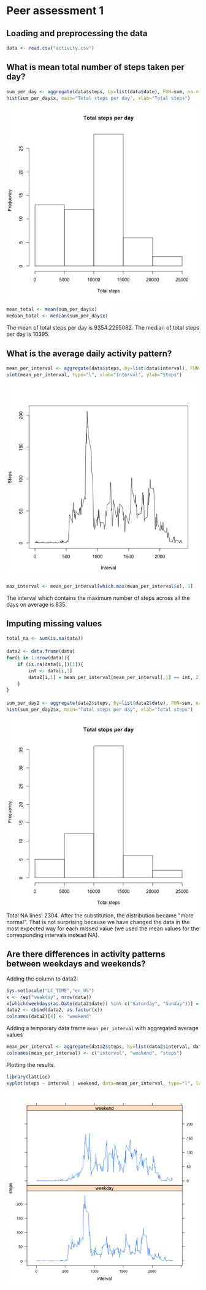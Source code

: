 

Peer assessment 1
==============================

## Loading and preprocessing the data

```r
data <- read.csv("activity.csv")
```

## What is mean total number of steps taken per day?

```r
sum_per_day <- aggregate(data$steps, by=list(data$date), FUN=sum, na.rm=T)
hist(sum_per_day$x, main="Total steps per day", xlab="Total steps")
```

![plot of chunk unnamed-chunk-2](figure/unnamed-chunk-2-1.png) 


```r
mean_total <- mean(sum_per_day$x)
median_total <- median(sum_per_day$x)
```
The mean of total steps per day is 9354.2295082.
The median of total steps per day is 10395.


## What is the average daily activity pattern?

```r
mean_per_interval <- aggregate(data$steps, by=list(data$interval), FUN=mean, na.rm=T)
plot(mean_per_interval, type="l", xlab="Interval", ylab="Steps")
```

![plot of chunk unnamed-chunk-4](figure/unnamed-chunk-4-1.png) 

```r
max_interval <- mean_per_interval[which.max(mean_per_interval$x), 1]
```
The interval which contains the maximum number of steps across all the days on average is 835.


## Imputing missing values

```r
total_na <- sum(is.na(data))

data2 <- data.frame(data)
for(i in 1:nrow(data)){
    if (is.na(data[i,])[1]){
        int <- data[i,3]
        data2[i,1] = mean_per_interval[mean_per_interval[,1] == int, 2]
    }
}

sum_per_day2 <- aggregate(data2$steps, by=list(data2$date), FUN=sum, na.rm=T)
hist(sum_per_day2$x, main="Total steps per day", xlab="Total steps")
```

![plot of chunk unnamed-chunk-5](figure/unnamed-chunk-5-1.png) 
Total NA lines: 2304.
After the substitution, the distribution became "more normal". That is not surprising because we have changed the data in the most expected way for each missed value (we used the mean values for the corresponding intervals instead NA).

## Are there differences in activity patterns between weekdays and weekends?
Adding the column to data2:

```r
Sys.setlocale("LC_TIME","en_US")
x <- rep("weekday", nrow(data))
x[which(weekdays(as.Date(data2$date)) %in% c("Saturday", "Sunday"))] = "weekend"
data2 <- cbind(data2, as.factor(x))
colnames(data2)[4] <- "weekend"
```

Adding a temporary data frame `mean_per_interval` with aggregated average values

```r
mean_per_interval <- aggregate(data2$steps, by=list(data2$interval, data2$weekend), FUN=mean, na.rm=T)
colnames(mean_per_interval) <- c("interval", "weekend", "steps")
```

Plotting the results.

```r
library(lattice)
xyplot(steps ~ interval | weekend, data=mean_per_interval, type="l", layout=c(1,2))
```

![plot of chunk unnamed-chunk-8](figure/unnamed-chunk-8-1.png) 
